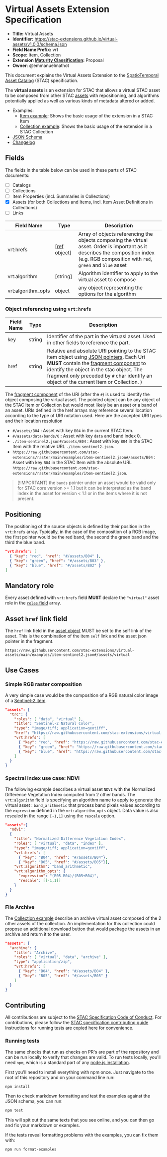 # Virtual Assets Extension Specification

- **Title:** Virtual Assets
- **Identifier:** <https://stac-extensions.github.io/virtual-assets/v1.0.0/schema.json>
- **Field Name Prefix:** vrt
- **Scope:** Item, Collection
- **Extension [Maturity Classification](https://github.com/radiantearth/stac-spec/tree/master/extensions/README.md#extension-maturity):** Proposal
- **Owner**: @emmanuelmathot

This document explains the Virtual Assets Extension to the
[SpatioTemporal Asset Catalog](https://github.com/radiantearth/stac-spec) (STAC) specification.

The **virtual assets** is an extension for STAC that allows a virtual STAC asset to be composed from other
STAC [assets](https://github.com/radiantearth/stac-spec/blob/master/item-spec/item-spec.md#asset-object) with repositioning,
and algorithms potentially applied as well as various kinds of metadata altered or added.

- Examples:
  - [Item example](examples/item-sentinel2.json): Shows the basic usage of the extension in a STAC Item
  - [Collection example](examples/collection.json): Shows the basic usage of the extension in a STAC Collection
- [JSON Schema](json-schema/schema.json)
- [Changelog](./CHANGELOG.md)

## Fields

The fields in the table below can be used in these parts of STAC documents:

- [ ] Catalogs
- [ ] Collections
- [ ] Item Properties (incl. Summaries in Collections)
- [x] Assets (for both Collections and Items, incl. Item Asset Definitions in Collections)
- [ ] Links

| Field Name         | Type                                                | Description                                                                                                                                                                               |
| ------------------ | --------------------------------------------------- | ----------------------------------------------------------------------------------------------------------------------------------------------------------------------------------------- |
| vrt:hrefs          | \[[ref object](#object-referencing-using-vrthrefs)] | Array of objects referencing the objects composing the virtual asset. Order is important as it describes the composition index (e.g. RGB composition with `red`, `green` and `blue` asset |
| vrt:algorithm      | \[string]                                           | Algorithm identifier to apply to the virtual asset to compose                                                                                                                             |
| vrt:algorithm_opts | object                                              | any object representing the options for the algorithm                                                                                                                                     |

### Object referencing using `vrt:hrefs`

| Field Name | Type   | Description                                                                                                                                                                                                                                                                                                                    |
| ---------- | ------ | ------------------------------------------------------------------------------------------------------------------------------------------------------------------------------------------------------------------------------------------------------------------------------------------------------------------------------ |
| key        | string | Identifier of the part in the virtuasl asset. Used in other fields to reference the part.                                                                                                                                                                                                                                      |
| href       | string | Relative and absolute URI pointing to the STAC item object using [JSON pointers](https://www.rfc-editor.org/rfc/rfc6901). Each Uri **MUST** contain the [fragment component](https://www.ietf.org/rfc/rfc3986.html#section-3.5) to identify the object in the stac object. The fragment only preceded by `#` char identify an object of the current Item or Collection. ) |

The [fragment component](https://datatracker.ietf.org/doc/html/rfc3986#section-3.5) of the URI (after the `#`) is used
to identify the object composing the virtual asset.
The pointed object can be any object of the STAC Item or Collection but would most likely be an asset or a band of an asset.
URIs defined in the href arrays may reference several location according to the type of URI notation used.
Here are the accepted URI types and their location resolution

- `#/assets/B04` : Asset with key `B04` in the current STAC Item.
- `#/assets/data/bands/0` : Asset with key `data` and band index 0.
- `./item-sentinel2.json#/assets/B04` : Asset with key `B04` in the STAC Item with the relative URL `./item-sentinel2.json`.
- `https://raw.githubusercontent.com/stac-extensions/raster/main/examples/item-sentinel2.json#/assets/B04` : Asset
with key `B04` in the STAC Item with the absolute URL `https://raw.githubusercontent.com/stac-extensions/raster/main/examples/item-sentinel2.json`.

> \[!IMPORTANT]
> the `bands` pointer under an asset would be valid only for STAC core version >= 1.1 but it can be interpreted as the band index
> in the asset for version < 1.1 or in the items where it is not present.

## Positioning

The positioning of the source objects is defined by their position in the `vrt:hrefs` array.
Typically, in the case of the composition of a RGB image, the first pointer would be the red band,
the second the green band and the third the blue band.

```json
"vrt:hrefs": [
  { "key": "red", "href": "#/assets/B04" },
  { "key": "green", "href": "#/assets/B03" },
  { "key": "blue", "href": "#/assets/B02" }
]
```

## Mandatory role

Every asset defined with `vrt:hrefs` field **MUST** declare the `"virtual"` asset role
in the [`roles` field](https://github.com/radiantearth/stac-spec/blob/master/best-practices.md#asset-roles) array.

## Asset `href` link field

The `href` link field in the [asset object](https://github.com/radiantearth/stac-spec/blob/master/item-spec/item-spec.md#asset-object)
MUST be set to the self link of the asset.
This is the combination of the item `self` link and the asset json pointer in the fragment.

`https://raw.githubusercontent.com/stac-extensions/virtual-assets/main/examples/item-sentinel2.json#/assets/virtual`

## Use Cases

### Simple RGB raster composition

A very simple case would be the composition of a RGB natural color image of a
[Sentinel-2 item](https://github.com/stac-extensions/raster/blob/main/examples/item-sentinel2.json).

```json
"assets": {
  "trc": {
    "roles": [ "data", "virtual" ],
    "title": "Sentinel-2 Natural Color",
    "type": "image/tiff; application=geotiff",
    "href": "https://raw.githubusercontent.com/stac-extensions/virtual-assets/main/examples/item-sentinel2.json",
    "vrt:hrefs": [ 
      { "key": "red", "href": "https://raw.githubusercontent.com/stac-extensions/virtual-assets/main/examples/item-sentinel2.json#/assets/B04" },
      { "key": "green", "href": "https://raw.githubusercontent.com/stac-extensions/virtual-assets/main/examples/item-sentinel2.json#/assets/B03" },
      { "key": "blue", "href": "https://raw.githubusercontent.com/stac-extensions/virtual-assets/main/examples/item-sentinel2.json#/assets/B02" }
    ]
  }
}
```

### Spectral index use case: NDVI

The following example describes a virtual asset `NDVI` with the Normalized Difference Vegetation Index computed from 2 other bands.
The `vrt:algorithm` field is specifying an algorithm name to apply to generate the virtual asset : `band_arithmetic` that
process band pixels values according to the `expression` defined in the `vrt:algorithm_opts` object.
Data value is also rescaled in the range `[-1,1]` using the `rescale` option.

```json
"assets":{
  "ndvi": 
  {
    "title": "Normalized Difference Vegetation Index",
    "roles": [ "virtual", "data", "index" ],
    "type": "image/tiff; application=geotiff",
    "vrt:hrefs": [
      { "key": "B04", "href": "#/assets/B04"}, 
      { "key": "B05", "href": "#/assets/B05"}],
    "vrt:algorithm": "band_arithmetic",
    "vrt:algorithm_opts": {
      "expression": "(B05–B04)/(B05+B04)",
      "rescale": [[-1,1]]
    }
  }
}
```

### File Archive

The [Collection example](examples/collection.json) describe an archive virtual asset composed of the 2 other assets of the collection.
An implementation for this collection could propose an additional download button that would package the assets in an archive
and return it to the user.

```json
"assets": {
  "archive": {
    "title": "Archive",
    "roles": [ "virtual", "data", "archive" ],
    "type": "application/zip",
    "vrt:hrefs": [
      { "key": "B04", "href": "#/assets/B04" },
      { "key": "B05", "href": "#/assets/B05" }
    ]
  }
}
```

## Contributing

All contributions are subject to the
[STAC Specification Code of Conduct](https://github.com/radiantearth/stac-spec/blob/master/CODE_OF_CONDUCT.md).
For contributions, please follow the
[STAC specification contributing guide](https://github.com/radiantearth/stac-spec/blob/master/CONTRIBUTING.md) Instructions
for running tests are copied here for convenience.

### Running tests

The same checks that run as checks on PR's are part of the repository and can be run locally to verify that changes are valid. 
To run tests locally, you'll need `npm`, which is a standard part of any [node.js installation](https://nodejs.org/en/download/).

First you'll need to install everything with npm once. Just navigate to the root of this repository and on 
your command line run:
```bash
npm install
```

Then to check markdown formatting and test the examples against the JSON schema, you can run:
```bash
npm test
```

This will spit out the same texts that you see online, and you can then go and fix your markdown or examples.

If the tests reveal formatting problems with the examples, you can fix them with:
```bash
npm run format-examples
```
